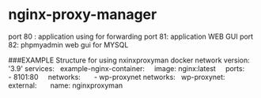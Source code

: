 # nginx-proxy-manager

port 80 : application using for forwarding
port 81: application WEB GUI
port 82: phpmyadmin web gui for MYSQL


###EXAMPLE Structure for using nxinxproxyman docker network
version: '3.9'
services:
  example-nginx-container:
    image: nginx:latest
    ports:
      - 8101:80
    networks:
      - wp-proxynet
networks:
  wp-proxynet:
    external:
      name: nginxproxyman
